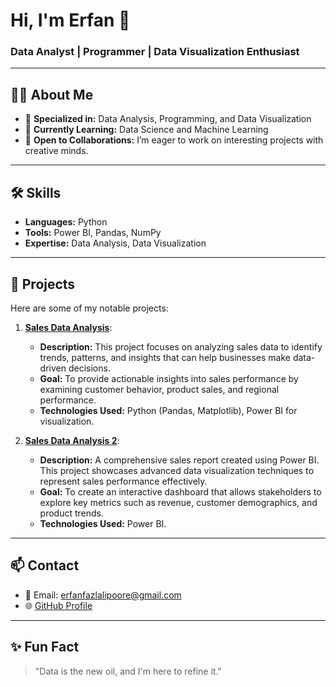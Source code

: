 # Hi, I'm Erfan 👋  
### Data Analyst | Programmer | Data Visualization Enthusiast  

---

## 👨‍💻 About Me  
- 🎯 **Specialized in:** Data Analysis, Programming, and Data Visualization  
- 🚀 **Currently Learning:** Data Science and Machine Learning  
- 🤝 **Open to Collaborations:** I’m eager to work on interesting projects with creative minds.  

---

## 🛠️ Skills  
- **Languages:** Python  
- **Tools:** Power BI, Pandas, NumPy  
- **Expertise:** Data Analysis, Data Visualization  

---

## 🌟 Projects  
Here are some of my notable projects:  
1. **[Sales Data Analysis](#)**:  
   - **Description:** This project focuses on analyzing sales data to identify trends, patterns, and insights that can help businesses make data-driven decisions.  
   - **Goal:** To provide actionable insights into sales performance by examining customer behavior, product sales, and regional performance.  
   - **Technologies Used:** Python (Pandas, Matplotlib), Power BI for visualization.  

2. **[Sales Data Analysis 2](#)**:  
   - **Description:** A comprehensive sales report created using Power BI. This project showcases advanced data visualization techniques to represent sales performance effectively.  
   - **Goal:** To create an interactive dashboard that allows stakeholders to explore key metrics such as revenue, customer demographics, and product trends.  
   - **Technologies Used:** Power BI.  

---

## 📫 Contact  
- 📧 Email: [erfanfazlalipoore@gmail.com](mailto:erfanfazlalipoore@gmail.com)  
- 🌐 [GitHub Profile](https://github.com/ErfanZ85)  

---

## ✨ Fun Fact  
> "Data is the new oil, and I'm here to refine it."

